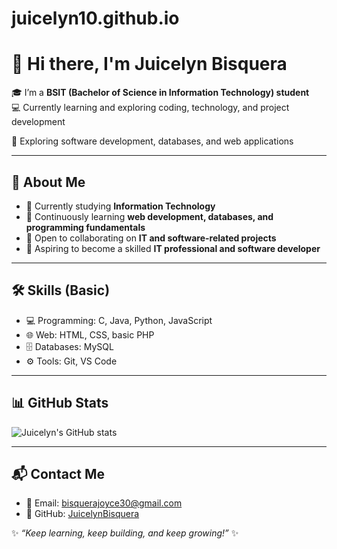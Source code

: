 # juicelyn10.github.io
# 👋 Hi there, I'm Juicelyn Bisquera  

🎓 I’m a **BSIT (Bachelor of Science in Information Technology) student**  
💻  Currently learning and exploring coding, technology, and project development  
  
🚀 Exploring software development, databases, and web applications  

---

## 🌟 About Me
- 🔭 Currently studying **Information Technology**  
- 🌱 Continuously learning **web development, databases, and programming fundamentals**  
- 🤝 Open to collaborating on **IT and software-related projects**  
- 🎯 Aspiring to become a skilled **IT professional and software developer**  


---

## 🛠 Skills (Basic)
- 💻 Programming: C, Java, Python, JavaScript  
- 🌐 Web: HTML, CSS, basic PHP  
- 🗄 Databases: MySQL  
- ⚙️ Tools: Git, VS Code  

---

## 📊 GitHub Stats
![Juicelyn's GitHub stats](https://github-readme-stats.vercel.app/api?username=JuicelynBisquera&show_icons=true&theme=tokyonight)

---

## 📬 Contact Me
- 📧 Email: bisquerajoyce30@gmail.com  
- 🔗 GitHub: [JuicelynBisquera](https://github.com/JuicelynBisquera)  

✨ _“Keep learning, keep building, and keep growing!”_ ✨️
